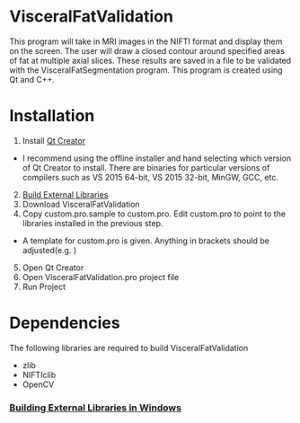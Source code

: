 # VisceralFatValidation
This program will take in MRI images in the NIFTI format and display them on the screen. The user will draw a closed contour around specified areas of fat at multiple axial slices. These results are saved in a file to be validated with the VisceralFatSegmentation program. This program is created using Qt and C++.

# Installation
1. Install [Qt Creator](https://www.qt.io/)
  * I recommend using the offline installer and hand selecting which version of Qt Creator to install. There are binaries for particular versions of compilers such as VS 2015 64-bit, VS 2015 32-bit, MinGW, GCC, etc. 
2. [Build External Libraries](https://github.com/addisonElliott/VisceralFatValidation/wiki/Building-External-Libraries-in-Windows)
3. Download VisceralFatValidation
4. Copy custom.pro.sample to custom.pro.  Edit custom.pro to point to the libraries installed in the previous step.
  * A template for custom.pro is given. Anything in brackets should be adjusted(e.g. <OPENCV-PATH>)
5. Open Qt Creator
6. Open VisceralFatValidation.pro project file
7. Run Project

# Dependencies
The following libraries are required to build VisceralFatValidation
* zlib
* NIFTIclib
* OpenCV

### [Building External Libraries in Windows](https://github.com/addisonElliott/VisceralFatValidation/wiki/Building-External-Libraries-in-Windows)
